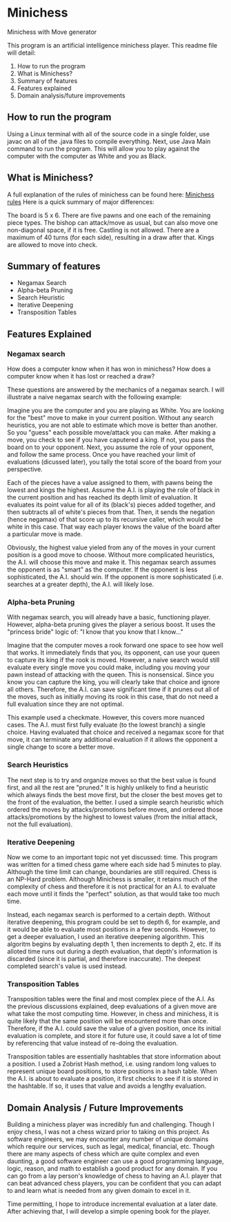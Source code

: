 # Minichess
Minichess with Move generator

This program is an artificial intelligence minichess player.  This readme file will detail:

1. How to run the program
2. What is Minichess?
3. Summary of features
4. Features explained
5. Domain analysis/future improvements

## How to run the program
Using a Linux terminal with all of the source code in a single folder, use javac on all of the .java files to compile everything.  Next, use Java Main command to run the program.  This will allow you to play against the computer with the computer as White and you as Black.

## What is Minichess?
A full explanation of the rules of minichess can be found here:
[Minichess rules](http://wiki.cs.pdx.edu/mc-howto/rules.html)
Here is a quick summary of major differences:

The board is 5 x 6.  There are five pawns and one each of the remaining piece types.  The bishop can attack/move as usual, but can also move one non-diagonal space, if it is free.  Castling is not allowed.  There are a maximum of 40 turns (for each side), resulting in a draw after that.  Kings are allowed to move into check.

## Summary of features
* Negamax Search
* Alpha-beta Pruning
* Search Heuristic
* Iterative Deepening
* Transposition Tables

## Features Explained
### Negamax search
How does a computer know when it has won in minichess?
How does a computer know when it has lost or reached a draw?

These questions are answered by the mechanics of a negamax search.  I will illustrate a naive negamax search with the following example:

Imagine you are the computer and you are playing as White.  You are looking for the "best" move to make in your current position.  Without any search heuristics, you are not able to estimate which move is better than another.  So you "guess" each possible move/attack you can make.  After making a move, you check to see if you have caputered a king.  If not, you pass the board on to your opponent.  Next, you assume the role of your opponent, and follow the same process.  Once you have reached your limit of evaluations (dicussed later), you tally the total score of the board from your perspective.

Each of the pieces have a value assigned to them, with pawns being the lowest and kings the highest.  Assume the A.I. is playing the role of black in the current position and has reached its depth limit of evaluation.  It evaluates its point value for all of its (black's) pieces added together, and then subtracts all of white's pieces from that.  Then, it sends the negation (hence negamax) of that score up to its recursive caller, which would be white in this case.  That way each player knows the value of the board after a particular move is made.

Obviously, the highest value yieled from any of the moves in your current position is a good move to choose.  Without more complicated heuristics, the A.I. will choose this move and make it.  This negamax search assumes the opponent is as "smart" as the computer.  If the opponent is less sophisticated, the A.I. should win.  If the opponent is more sophisticated (i.e. searches at a greater depth), the A.I. will likely lose.

### Alpha-beta Pruning

With negamax search, you will already have a basic, functioning player.  However, alpha-beta pruning gives the player a serious boost.  It uses the "princess bride" logic of: "I know that you know that I know..."

Imagine that the computer moves a rook forward one space to see how well that works.  It immediately finds that you, its opponent, can use your queen to capture its king if the rook is moved.  However, a naive search would still evaluate every single move you could make, including you moving your pawn instead of attacking with the queen.  This is nonsensical.  Since you know you can capture the king, you will clearly take that choice and ignore all others.  Therefore, the A.I. can save significant time if it prunes out all of the moves, such as initially moving its rook in this case, that do not need a full evaluation since they are not optimal.

This example used a checkmate.  However, this covers more nuanced cases.  The A.I. must first fully evaluate (to the lowest branch) a single choice.  Having evaluated that choice and received a negamax score for that move, it can terminate any additional evaluation if it allows the opponent a single change to score a better move.

### Search Heuristics

The next step is to try and organize moves so that the best value is found first, and all the rest are "pruned."  It is highly unlikely to find a heuristic which always finds the best move first, but the closer the best moves get to the front of the evaluation, the better.  I used a simple search heuristic which ordered the moves by attacks/promotions before moves, and ordered those attacks/promotions by the highest to lowest values (from the initial attack, not the full evaluation).

### Iterative Deepening

Now we come to an important topic not yet discussed: time.  This program was written for a timed chess game where each side had 5 minutes to play.  Although the time limit can change, boundaries are still required.  Chess is an NP-Hard problem.  Although Minichess is smaller, it retains much of the complexity of chess and therefore it is not practical for an A.I. to evaluate each move until it finds the "perfect" solution, as that would take too much time.

Instead, each negamax search is performed to a certain depth.  Without iterative deepening, this program could be set to depth 6, for example, and it would be able to evaluate most positions in a few seconds.  However, to get a deeper evaluation, I used an iterative deepening algorithm.  This algoritm begins by evaluating depth 1, then increments to depth 2, etc.  If its alloted time runs out during a depth evaluation, that depth's information is discarded (since it is partial, and therefore inaccurate).  The deepest completed search's value is used instead.

### Transposition Tables

Transposition tables were the final and most complex piece of the A.I.  As the previous discussions explained, deep evaluations of a given move are what take the most computing time.  However, in chess and minichess, it is quite likely that the same position will be encountered more than once.  Therefore, if the A.I. could save the value of a given position, once its initial evaluation is complete, and store it for future use, it could save a lot of time by referencing that value instead of re-doing the evaluation.

Transposition tables are essentially hashtables that store information about a position.  I used a Zobrist Hash method, i.e. using random long values to represent unique board positions, to store positions in a hash table.  When the A.I. is about to evaluate a position, it first checks to see if it is stored in the hashtable.  If so, it uses that value and avoids a lengthy evaluation.

## Domain Analysis / Future Improvements

Building a minichess player was incredibly fun and challenging.  Though I enjoy chess, I was not a chess wizard prior to taking on this project.  As software engineers, we may encounter any number of unique domains which require our services, such as legal, medical, financial, etc.  Though there are many aspects of chess which are quite complex and even daunting, a good software engineer can use a good programming language, logic, reason, and math to establish a good product for any domain.  If you can go from a lay person's knowledge of chess to having an A.I. player that can beat advanced chess players, you can be confident that you can adapt to and learn what is needed from any given domain to excel in it.

Time permitting, I hope to introduce incremental evaluation at a later date.  After achieving that, I will develop a simple opening book for the player.

